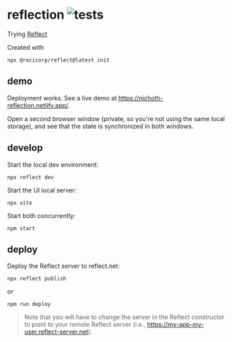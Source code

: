 # reflection ![tests](https://github.com/nichoth/reflection/actions/workflows/nodejs.yml/badge.svg)

Trying [Reflect](https://hello.reflect.net/add-to-existing)

Created with
```
npx @rocicorp/reflect@latest init
```

## demo
Deployment works. See a live demo at https://nichoth-reflection.netlify.app/.

Open a second browser window (private, so you're not using the same local storage), and see that the state is synchronized in both windows.

## develop

Start the local dev environment:
```
npx reflect dev
```

Start the UI local server:
```
npx vite
```

Start both concurrently:
```
npm start
```

## deploy
Deploy the Reflect server to reflect.net:
```
npx reflect publish
```

*or*

```
npm run deploy
```

> Note that you will have to change the server in the Reflect constructor to point to your remote Reflect server (i.e., https://my-app-my-user.reflect-server.net).
